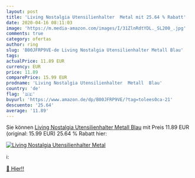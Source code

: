 ```yaml
---
layout: post
title: 'Living Nostalgia Utensilienhalter  Metal mit 25.64 % Rabatt'
date: 2020-04-16 08:11:03
image: 'https://m.media-amazon.com/images/I/31ZlnRdtYDL._SL200_.jpg'
comments: true
category: ofertas
author: ring
slug: 'B00JFRP9VE-de Living Nostalgia Utensilienhalter Metall Blau'
tags: 
actualPrice: 11.89 EUR
currency: EUR
price: 11.89
comparePrice: 15.99 EUR
prodname: 'Living Nostalgia Utensilienhalter  Metall  Blau'
country: 'de'
flag: '🇩🇪'
buyurl: 'https://www.amazon.de/dp/B00JFRP9VE/?tag=tolees0ca-21'
descuento: '25.64'
average: '11.89'
---
```


Sie können [Living Nostalgia Utensilienhalter  Metall  Blau](https://www.amazon.de/dp/B00JFRP9VE/?tag=tolees0ca-21) mit Preis 11.89 EUR (original: 15.99 EUR) 25.64 % Rabatt hier:

[![Living Nostalgia Utensilienhalter  Metal](https://m.media-amazon.com/images/I/31ZlnRdtYDL._SL200_.jpg)](https://www.amazon.de/dp/B00JFRP9VE/?tag=tolees0ca-21)

ℹ️:


[🛒 Hier!!](https://www.amazon.de/dp/B00JFRP9VE/?tag=tolees0ca-21)
